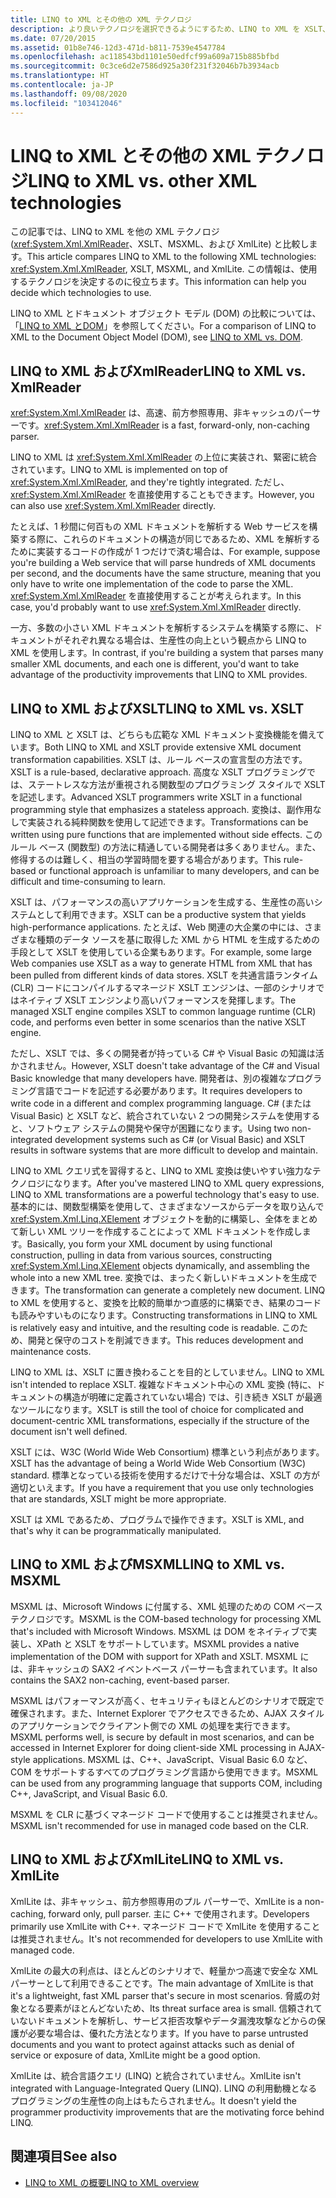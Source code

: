 ```yaml
---
title: LINQ to XML とその他の XML テクノロジ
description: より良いテクノロジを選択できるようにするため、LINQ to XML を XSLT、MSXML、および XmlLite と比較する方法について説明します。
ms.date: 07/20/2015
ms.assetid: 01b8e746-12d3-471d-b811-7539e4547784
ms.openlocfilehash: ac118543bd1101e50edfcf99a609a715b885bfbd
ms.sourcegitcommit: 0c3ce6d2e7586d925a30f231f32046b7b3934acb
ms.translationtype: HT
ms.contentlocale: ja-JP
ms.lasthandoff: 09/08/2020
ms.locfileid: "103412046"
---
```

# <a name="linq-to-xml-vs-other-xml-technologies"></a><span data-ttu-id="d2c38-103">LINQ to XML とその他の XML テクノロジ</span><span class="sxs-lookup"><span data-stu-id="d2c38-103">LINQ to XML vs. other XML technologies</span></span>

<span data-ttu-id="d2c38-104">この記事では、LINQ to XML を他の XML テクノロジ (<xref:System.Xml.XmlReader>、XSLT、MSXML、および XmlLite) と比較します。</span><span class="sxs-lookup"><span data-stu-id="d2c38-104">This article compares LINQ to XML to the following XML technologies: <xref:System.Xml.XmlReader>, XSLT, MSXML, and XmlLite.</span></span> <span data-ttu-id="d2c38-105">この情報は、使用するテクノロジを決定するのに役立ちます。</span><span class="sxs-lookup"><span data-stu-id="d2c38-105">This information can help you decide which technologies to use.</span></span>

<span data-ttu-id="d2c38-106">LINQ to XML とドキュメント オブジェクト モデル (DOM) の比較については、「[LINQ to XML とDOM](linq-xml-vs-dom.md)」を参照してください。</span><span class="sxs-lookup"><span data-stu-id="d2c38-106">For a comparison of LINQ to XML to the Document Object Model (DOM), see [LINQ to XML vs. DOM](linq-xml-vs-dom.md).</span></span>

## <a name="linq-to-xml-vs-xmlreader"></a><span data-ttu-id="d2c38-107">LINQ to XML およびXmlReader</span><span class="sxs-lookup"><span data-stu-id="d2c38-107">LINQ to XML vs. XmlReader</span></span>

<span data-ttu-id="d2c38-108"><xref:System.Xml.XmlReader> は、高速、前方参照専用、非キャッシュのパーサーです。</span><span class="sxs-lookup"><span data-stu-id="d2c38-108"><xref:System.Xml.XmlReader> is a fast, forward-only, non-caching parser.</span></span>

<span data-ttu-id="d2c38-109">LINQ to XML は <xref:System.Xml.XmlReader> の上位に実装され、緊密に統合されています。</span><span class="sxs-lookup"><span data-stu-id="d2c38-109">LINQ to XML is implemented on top of <xref:System.Xml.XmlReader>, and they're tightly integrated.</span></span> <span data-ttu-id="d2c38-110">ただし、<xref:System.Xml.XmlReader> を直接使用することもできます。</span><span class="sxs-lookup"><span data-stu-id="d2c38-110">However, you can also use <xref:System.Xml.XmlReader> directly.</span></span>

<span data-ttu-id="d2c38-111">たとえば、1 秒間に何百もの XML ドキュメントを解析する Web サービスを構築する際に、これらのドキュメントの構造が同じであるため、XML を解析するために実装するコードの作成が 1 つだけで済む場合は、</span><span class="sxs-lookup"><span data-stu-id="d2c38-111">For example, suppose you're building a Web service that will parse hundreds of XML documents per second, and the documents have the same structure, meaning that you only have to write one implementation of the code to parse the XML.</span></span> <span data-ttu-id="d2c38-112"><xref:System.Xml.XmlReader> を直接使用することが考えられます。</span><span class="sxs-lookup"><span data-stu-id="d2c38-112">In this case, you'd probably want to use <xref:System.Xml.XmlReader> directly.</span></span>

<span data-ttu-id="d2c38-113">一方、多数の小さい XML ドキュメントを解析するシステムを構築する際に、ドキュメントがそれぞれ異なる場合は、生産性の向上という観点から LINQ to XML を使用します。</span><span class="sxs-lookup"><span data-stu-id="d2c38-113">In contrast, if you're building a system that parses many smaller XML documents, and each one is different, you'd want to take advantage of the productivity improvements that LINQ to XML provides.</span></span>

## <a name="linq-to-xml-vs-xslt"></a><span data-ttu-id="d2c38-114">LINQ to XML およびXSLT</span><span class="sxs-lookup"><span data-stu-id="d2c38-114">LINQ to XML vs. XSLT</span></span>

<span data-ttu-id="d2c38-115">LINQ to XML と XSLT は、どちらも広範な XML ドキュメント変換機能を備えています。</span><span class="sxs-lookup"><span data-stu-id="d2c38-115">Both LINQ to XML and XSLT provide extensive XML document transformation capabilities.</span></span> <span data-ttu-id="d2c38-116">XSLT は、ルール ベースの宣言型の方法です。</span><span class="sxs-lookup"><span data-stu-id="d2c38-116">XSLT is a rule-based, declarative approach.</span></span> <span data-ttu-id="d2c38-117">高度な XSLT プログラミングでは、ステートレスな方法が重視される関数型のプログラミング スタイルで XSLT を記述します。</span><span class="sxs-lookup"><span data-stu-id="d2c38-117">Advanced XSLT programmers write XSLT in a functional programming style that emphasizes a stateless approach.</span></span> <span data-ttu-id="d2c38-118">変換は、副作用なしで実装される純粋関数を使用して記述できます。</span><span class="sxs-lookup"><span data-stu-id="d2c38-118">Transformations can be written using pure functions that are implemented without side effects.</span></span> <span data-ttu-id="d2c38-119">このルール ベース (関数型) の方法に精通している開発者は多くありません。また、修得するのは難しく、相当の学習時間を要する場合があります。</span><span class="sxs-lookup"><span data-stu-id="d2c38-119">This rule-based or functional approach is unfamiliar to many developers, and can be difficult and time-consuming to learn.</span></span>

<span data-ttu-id="d2c38-120">XSLT は、パフォーマンスの高いアプリケーションを生成する、生産性の高いシステムとして利用できます。</span><span class="sxs-lookup"><span data-stu-id="d2c38-120">XSLT can be a productive system that yields high-performance applications.</span></span> <span data-ttu-id="d2c38-121">たとえば、Web 関連の大企業の中には、さまざまな種類のデータ ソースを基に取得した XML から HTML を生成するための手段として XSLT を使用している企業もあります。</span><span class="sxs-lookup"><span data-stu-id="d2c38-121">For example, some large Web companies use XSLT as a way to generate HTML from XML that has been pulled from different kinds of data stores.</span></span> <span data-ttu-id="d2c38-122">XSLT を共通言語ランタイム (CLR) コードにコンパイルするマネージド XSLT エンジンは、一部のシナリオではネイティブ XSLT エンジンより高いパフォーマンスを発揮します。</span><span class="sxs-lookup"><span data-stu-id="d2c38-122">The managed XSLT engine compiles XSLT to common language runtime (CLR) code, and performs even better in some scenarios than the native XSLT engine.</span></span>

<span data-ttu-id="d2c38-123">ただし、XSLT では、多くの開発者が持っている C# や Visual Basic の知識は活かされません。</span><span class="sxs-lookup"><span data-stu-id="d2c38-123">However, XSLT doesn't take advantage of the C# and Visual Basic knowledge that many developers have.</span></span> <span data-ttu-id="d2c38-124">開発者は、別の複雑なプログラミング言語でコードを記述する必要があります。</span><span class="sxs-lookup"><span data-stu-id="d2c38-124">It requires developers to write code in a different and complex programming language.</span></span> <span data-ttu-id="d2c38-125">C# (または Visual Basic) と XSLT など、統合されていない 2 つの開発システムを使用すると、ソフトウェア システムの開発や保守が困難になります。</span><span class="sxs-lookup"><span data-stu-id="d2c38-125">Using two non-integrated development systems such as C# (or Visual Basic) and XSLT results in software systems that are more difficult to develop and maintain.</span></span>

<span data-ttu-id="d2c38-126">LINQ to XML クエリ式を習得すると、LINQ to XML 変換は使いやすい強力なテクノロジになります。</span><span class="sxs-lookup"><span data-stu-id="d2c38-126">After you've mastered LINQ to XML query expressions, LINQ to XML transformations are a powerful technology that's easy to use.</span></span> <span data-ttu-id="d2c38-127">基本的には、関数型構築を使用して、さまざまなソースからデータを取り込んで <xref:System.Xml.Linq.XElement> オブジェクトを動的に構築し、全体をまとめて新しい XML ツリーを作成することによって XML ドキュメントを作成します。</span><span class="sxs-lookup"><span data-stu-id="d2c38-127">Basically, you form your XML document by using functional construction, pulling in data from various sources, constructing <xref:System.Xml.Linq.XElement> objects dynamically, and assembling the whole into a new XML tree.</span></span> <span data-ttu-id="d2c38-128">変換では、まったく新しいドキュメントを生成できます。</span><span class="sxs-lookup"><span data-stu-id="d2c38-128">The transformation can generate a completely new document.</span></span> <span data-ttu-id="d2c38-129">LINQ to XML を使用すると、変換を比較的簡単かつ直感的に構築でき、結果のコードも読みやすいものになります。</span><span class="sxs-lookup"><span data-stu-id="d2c38-129">Constructing transformations in LINQ to XML is relatively easy and intuitive, and the resulting code is readable.</span></span> <span data-ttu-id="d2c38-130">このため、開発と保守のコストを削減できます。</span><span class="sxs-lookup"><span data-stu-id="d2c38-130">This reduces development and maintenance costs.</span></span>

<span data-ttu-id="d2c38-131">LINQ to XML は、XSLT に置き換わることを目的としていません。</span><span class="sxs-lookup"><span data-stu-id="d2c38-131">LINQ to XML isn't intended to replace XSLT.</span></span> <span data-ttu-id="d2c38-132">複雑なドキュメント中心の XML 変換 (特に、ドキュメントの構造が明確に定義されていない場合) では、引き続き XSLT が最適なツールになります。</span><span class="sxs-lookup"><span data-stu-id="d2c38-132">XSLT is still the tool of choice for complicated and document-centric XML transformations, especially if the structure of the document isn't well defined.</span></span>

<span data-ttu-id="d2c38-133">XSLT には、W3C (World Wide Web Consortium) 標準という利点があります。</span><span class="sxs-lookup"><span data-stu-id="d2c38-133">XSLT has the advantage of being a World Wide Web Consortium (W3C) standard.</span></span> <span data-ttu-id="d2c38-134">標準となっている技術を使用するだけで十分な場合は、XSLT の方が適切といえます。</span><span class="sxs-lookup"><span data-stu-id="d2c38-134">If you have a requirement that you use only technologies that are standards, XSLT might be more appropriate.</span></span>

<span data-ttu-id="d2c38-135">XSLT は XML であるため、プログラムで操作できます。</span><span class="sxs-lookup"><span data-stu-id="d2c38-135">XSLT is XML, and that's why it can be programmatically manipulated.</span></span>

## <a name="linq-to-xml-vs-msxml"></a><span data-ttu-id="d2c38-136">LINQ to XML およびMSXML</span><span class="sxs-lookup"><span data-stu-id="d2c38-136">LINQ to XML vs. MSXML</span></span>

<span data-ttu-id="d2c38-137">MSXML は、Microsoft Windows に付属する、XML 処理のための COM ベース テクノロジです。</span><span class="sxs-lookup"><span data-stu-id="d2c38-137">MSXML is the COM-based technology for processing XML that's included with Microsoft Windows.</span></span> <span data-ttu-id="d2c38-138">MSXML は DOM をネイティブで実装し、XPath と XSLT をサポートしています。</span><span class="sxs-lookup"><span data-stu-id="d2c38-138">MSXML provides a native implementation of the DOM with support for XPath and XSLT.</span></span> <span data-ttu-id="d2c38-139">MSXML には、非キャッシュの SAX2 イベントベース パーサーも含まれています。</span><span class="sxs-lookup"><span data-stu-id="d2c38-139">It also contains the SAX2 non-caching, event-based parser.</span></span>

<span data-ttu-id="d2c38-140">MSXML はパフォーマンスが高く、セキュリティもほとんどのシナリオで既定で確保されます。また、Internet Explorer でアクセスできるため、AJAX スタイルのアプリケーションでクライアント側での XML の処理を実行できます。</span><span class="sxs-lookup"><span data-stu-id="d2c38-140">MSXML performs well, is secure by default in most scenarios, and can be accessed in Internet Explorer for doing client-side XML processing in AJAX-style applications.</span></span> <span data-ttu-id="d2c38-141">MSXML は、C++、JavaScript、Visual Basic 6.0 など、COM をサポートするすべてのプログラミング言語から使用できます。</span><span class="sxs-lookup"><span data-stu-id="d2c38-141">MSXML can be used from any programming language that supports COM, including C++, JavaScript, and Visual Basic 6.0.</span></span>

<span data-ttu-id="d2c38-142">MSXML を CLR に基づくマネージド コードで使用することは推奨されません。</span><span class="sxs-lookup"><span data-stu-id="d2c38-142">MSXML isn't recommended for use in managed code based on the CLR.</span></span>

## <a name="linq-to-xml-vs-xmllite"></a><span data-ttu-id="d2c38-143">LINQ to XML およびXmlLite</span><span class="sxs-lookup"><span data-stu-id="d2c38-143">LINQ to XML vs. XmlLite</span></span>

<span data-ttu-id="d2c38-144">XmlLite は、非キャッシュ、前方参照専用のプル パーサーで、</span><span class="sxs-lookup"><span data-stu-id="d2c38-144">XmlLite is a non-caching, forward only, pull parser.</span></span> <span data-ttu-id="d2c38-145">主に C++ で使用されます。</span><span class="sxs-lookup"><span data-stu-id="d2c38-145">Developers primarily use XmlLite with C++.</span></span> <span data-ttu-id="d2c38-146">マネージド コードで XmlLite を使用することは推奨されません。</span><span class="sxs-lookup"><span data-stu-id="d2c38-146">It's not recommended for developers to use XmlLite with managed code.</span></span>

<span data-ttu-id="d2c38-147">XmlLite の最大の利点は、ほとんどのシナリオで、軽量かつ高速で安全な XML パーサーとして利用できることです。</span><span class="sxs-lookup"><span data-stu-id="d2c38-147">The main advantage of XmlLite is that it's a lightweight, fast XML parser that's secure in most scenarios.</span></span> <span data-ttu-id="d2c38-148">脅威の対象となる要素がほとんどないため、</span><span class="sxs-lookup"><span data-stu-id="d2c38-148">Its threat surface area is small.</span></span> <span data-ttu-id="d2c38-149">信頼されていないドキュメントを解析し、サービス拒否攻撃やデータ漏洩攻撃などからの保護が必要な場合は、優れた方法となります。</span><span class="sxs-lookup"><span data-stu-id="d2c38-149">If you have to parse untrusted documents and you want to protect against attacks such as denial of service or exposure of data, XmlLite might be a good option.</span></span>

<span data-ttu-id="d2c38-150">XmlLite は、統合言語クエリ (LINQ) と統合されていません。</span><span class="sxs-lookup"><span data-stu-id="d2c38-150">XmlLite isn't integrated with Language-Integrated Query (LINQ).</span></span> <span data-ttu-id="d2c38-151">LINQ の利用動機となるプログラミングの生産性の向上はもたらされません。</span><span class="sxs-lookup"><span data-stu-id="d2c38-151">It doesn't yield the programmer productivity improvements that are the motivating force behind LINQ.</span></span>

## <a name="see-also"></a><span data-ttu-id="d2c38-152">関連項目</span><span class="sxs-lookup"><span data-stu-id="d2c38-152">See also</span></span>

- [<span data-ttu-id="d2c38-153">LINQ to XML の概要</span><span class="sxs-lookup"><span data-stu-id="d2c38-153">LINQ to XML overview</span></span>](linq-xml-overview.md)
